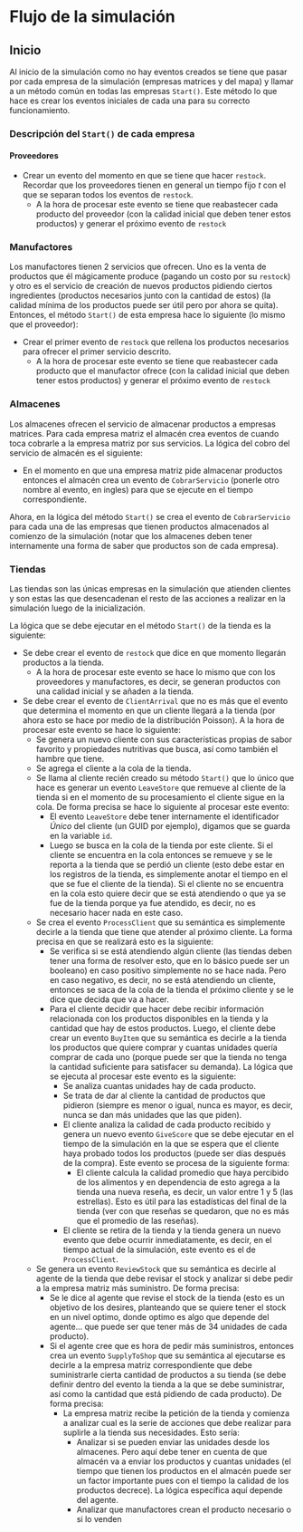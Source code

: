 # Flujo de la simulación

## Inicio

Al inicio de la simulación como no hay eventos creados se tiene que pasar por cada empresa de la simulación (empresas matrices y del mapa) y llamar a un método común en todas las empresas `Start()`. Este método lo que hace es crear los eventos iniciales de cada una para su correcto funcionamiento.

### Descripción del `Start()` de cada empresa

#### Proveedores

- Crear un evento del momento en que se tiene que hacer `restock`. Recordar que los proveedores tienen en general un tiempo fijo $t$ con el que se separan todos los eventos de `restock`.
  - A la hora de procesar este evento se tiene que reabastecer cada producto del proveedor (con la calidad inicial que deben tener estos productos) y generar el próximo evento de `restock`

### Manufactores

Los manufactores tienen 2 servicios que ofrecen. Uno es la venta de productos que él mágicamente produce (pagando un costo por su `restock`) y otro es el servicio de creación de nuevos productos pidiendo ciertos ingredientes (productos necesarios junto con la cantidad de estos) (la calidad mínima de los productos puede ser útil pero por ahora se quita).
Entonces, el método `Start()` de esta empresa hace lo siguiente (lo mismo que el proveedor):
- Crear el primer evento de `restock` que rellena los productos necesarios para ofrecer el primer servicio descrito.
  - A la hora de procesar este evento se tiene que reabastecer cada producto que el manufactor ofrece (con la calidad inicial que deben tener estos productos) y generar el próximo evento de `restock`

### Almacenes

Los almacenes ofrecen el servicio de almacenar productos a empresas matrices. Para cada empresa matriz el almacén crea eventos de cuando toca cobrarle a la empresa matriz por sus servicios.
La lógica del cobro del servicio de almacén es el siguiente:
- En el momento en que una empresa matriz pide almacenar productos entonces el almacén crea un evento de `CobrarServicio` (ponerle otro nombre al evento, en ingles) para que se ejecute en el tiempo correspondiente.

Ahora, en la lógica del método `Start()` se crea el evento de `CobrarServicio` para cada una de las empresas que tienen productos almacenados al comienzo de la simulación (notar que los almacenes deben tener internamente una forma de saber que productos son de cada empresa).

### Tiendas

Las tiendas son las únicas empresas en la simulación que atienden clientes y son estas las que desencadenan el resto de las acciones a realizar en la simulación luego de la inicialización.

La lógica que se debe ejecutar en el método `Start()` de la tienda es la siguiente:
- Se debe crear el evento de `restock` que dice en que momento llegarán productos a la tienda.
  - A la hora de procesar este evento se hace lo mismo que con los proveedores y manufactores, es decir, se generan productos con una calidad inicial y se añaden a la tienda.
- Se debe crear el evento de `ClientArrival` que no es más que el evento que determina el momento en que un cliente llegará a la tienda (por ahora esto se hace por medio de la distribución Poisson). A la hora de procesar este evento se hace lo siguiente:
  - Se genera un nuevo cliente con sus características propias de sabor favorito y propiedades nutritivas que busca, así como también el hambre que tiene.
  - Se agrega el cliente a la cola de la tienda.
  - Se llama al cliente recién creado su método `Start()` que lo único que hace es generar un evento `LeaveStore` que remueve al cliente de la tienda si en el momento de su procesamiento el cliente sigue en la cola. De forma precisa se hace lo siguiente al procesar este evento:
    - El evento `LeaveStore` debe tener internamente el identificador *Único* del cliente (un GUID por ejemplo), digamos que se guarda en la variable `id`.
    - Luego se busca en la cola de la tienda por este cliente. Si el cliente se encuentra en la cola entonces se remueve y se le reporta a la tienda que se perdió un cliente (esto debe estar en los registros de la tienda, es simplemente anotar el tiempo en el que se fue el cliente de la tienda). Si el cliente no se encuentra en la cola esto quiere decir que se está atendiendo o que ya se fue de la tienda porque ya fue atendido, es decir, no es necesario hacer nada en este caso.
  - Se crea el evento `ProcessClient` que su semántica es simplemente decirle a la tienda que tiene que atender al próximo cliente. La forma precisa en que se realizará esto es la siguiente:
    - Se verifica si se está atendiendo algún cliente (las tiendas deben tener una forma de resolver esto, que en lo básico puede ser un booleano) en caso positivo simplemente no se hace nada. Pero en caso negativo, es decir, no se está atendiendo un cliente, entonces se saca de la cola de la tienda el próximo cliente y se le dice que decida que va a hacer.
    - Para el cliente decidir que hacer debe recibir información relacionada con los productos disponibles en la tienda y la cantidad que hay de estos productos. Luego, el cliente debe crear un evento `BuyItem` que su semántica es decirle a la tienda los productos que quiere comprar y cuantas unidades quería comprar de cada uno (porque puede ser que la tienda no tenga la cantidad suficiente para satisfacer su demanda). La lógica que se ejecuta al procesar este evento es la siguiente:
      - Se analiza cuantas unidades hay de cada producto.
      - Se trata de dar al cliente la cantidad de productos que pidieron (siempre es menor o igual, nunca es mayor, es decir, nunca se dan más unidades que las que piden).
      - El cliente analiza la calidad de cada producto recibido y genera un nuevo evento `GiveScore` que se debe ejecutar en el tiempo de la simulación en la que se espera que el cliente haya probado todos los productos (puede ser días después de la compra). Este evento se procesa de la siguiente forma:
        - El cliente calcula la calidad promedio que haya percibido de los alimentos y en dependencia de esto agrega a la tienda una nueva reseña, es decir, un valor entre 1 y 5 (las estrellas). Esto es útil para las estadísticas del final de la tienda (ver con que reseñas se quedaron, que no es más que el promedio de las reseñas).
      - El cliente se retira de la tienda y la tienda genera un nuevo evento que debe ocurrir inmediatamente, es decir, en el tiempo actual de la simulación, este evento es el de `ProcessClient`.
  - Se genera un evento `ReviewStock` que su semántica es decirle al agente de la tienda que debe revisar el stock y analizar si debe pedir a la empresa matriz más suministro. De forma precisa:
    - Se le dice al agente que revise el stock de la tienda (esto es un objetivo de los desires, planteando que se quiere tener el stock en un nivel optimo, donde optimo es algo que depende del agente... que puede ser que tener más de 34 unidades de cada producto).
    - Si el agente cree que es hora de pedir más suministros, entonces crea un evento `SupplyToShop` que su semántica al ejecutarse es decirle a la empresa matriz correspondiente que debe suministrarle cierta cantidad de productos a su tienda (se debe definir dentro del evento la tienda a la que se debe suministrar, así como la cantidad que está pidiendo de cada producto). De forma precisa:
      - La empresa matriz recibe la petición de la tienda y comienza a analizar cual es la serie de acciones que debe realizar para suplirle a la tienda sus necesidades. Esto sería:
        - Analizar si se pueden enviar las unidades desde los almacenes. Pero aquí debe tener en cuenta de que almacén va a enviar los productos y cuantas unidades (el tiempo que tienen los productos en el almacén puede ser un factor importante pues con el tiempo la calidad de los productos decrece). La lógica específica aquí depende del agente.
        - Analizar que manufactores crean el producto necesario o si lo venden
